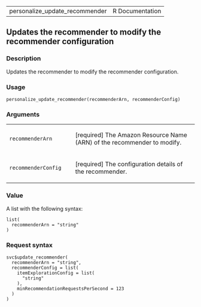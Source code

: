 <table style="width: 100%;">
<tbody>
<tr class="odd">
<td>personalize_update_recommender</td>
<td style="text-align: right;">R Documentation</td>
</tr>
</tbody>
</table>

## Updates the recommender to modify the recommender configuration

### Description

Updates the recommender to modify the recommender configuration.

### Usage

    personalize_update_recommender(recommenderArn, recommenderConfig)

### Arguments

<table>
<colgroup>
<col style="width: 35%" />
<col style="width: 65%" />
</colgroup>
<tbody>
<tr class="odd">
<td><code
id="personalize_update_recommender_:_recommenderArn">recommenderArn</code></td>
<td><p>[required] The Amazon Resource Name (ARN) of the recommender to
modify.</p></td>
</tr>
<tr class="even">
<td><code
id="personalize_update_recommender_:_recommenderConfig">recommenderConfig</code></td>
<td><p>[required] The configuration details of the recommender.</p></td>
</tr>
</tbody>
</table>

### Value

A list with the following syntax:

    list(
      recommenderArn = "string"
    )

### Request syntax

    svc$update_recommender(
      recommenderArn = "string",
      recommenderConfig = list(
        itemExplorationConfig = list(
          "string"
        ),
        minRecommendationRequestsPerSecond = 123
      )
    )
